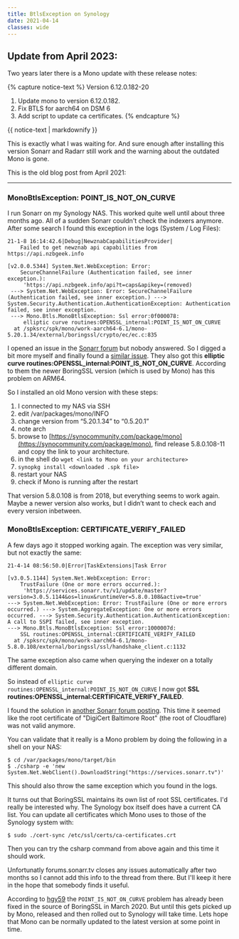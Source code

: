 ```yaml
---
title: BtlsException on Synology
date: 2021-04-14
classes: wide
---
```


## Update from April 2023:

Two years later there is a Mono update with these release notes:

{% capture notice-text %}
Version 6.12.0.182-20
1. Update mono to version 6.12.0.182.
2. Fix BTLS for aarch64 on DSM 6
3. Add script to update ca certificates.
{% endcapture %}

<div class="notice--info">
  {{ notice-text | markdownify }}
</div>

This is exactly what I was waiting for. And sure enough after installing this version Sonarr and Radarr still work and the warning about the outdated Mono is gone.

This is the old blog post from April 2021:

---

### MonoBtlsException: POINT_IS_NOT_ON_CURVE

I run Sonarr on my Synology NAS. This worked quite well until about three months ago. All of a sudden Sonarr couldn't check the indexers anymore. After some search I found this exception in the logs (System / Log Files):

~~~
21-1-8 16:14:42.6|Debug|NewznabCapabilitiesProvider|
    Failed to get newznab api capabilities from https://api.nzbgeek.info

[v2.0.0.5344] System.Net.WebException: Error: 
    SecureChannelFailure (Authentication failed, see inner exception.):
     'https://api.nzbgeek.info/api?t=caps&apikey=(removed)
 ---> System.Net.WebException: Error: SecureChannelFailure (Authentication failed, see inner exception.) ---> System.Security.Authentication.AuthenticationException: Authentication failed, see inner exception.
 ---> Mono.Btls.MonoBtlsException: Ssl error:0f000078:
     elliptic curve routines:OPENSSL_internal:POINT_IS_NOT_ON_CURVE
  at /spksrc/spk/mono/work-aarch64-6.1/mono-5.20.1.34/external/boringssl/crypto/ec/ec.c:835
~~~

I opened an issue in the [Sonarr forum](https://forums.sonarr.tv/t/webexception-error-securechannelfailure/27432) but nobody answered. So I digged a bit more myself and finally found a [similar issue](https://github.com/Jackett/Jackett/issues/9701). They also got this **elliptic curve routines:OPENSSL_internal:POINT_IS_NOT_ON_CURVE**. According to them the newer BoringSSL version (which is used by Mono) has this problem on ARM64.

So I installed an old Mono version with these steps:

1. I connected to my NAS via SSH
1. edit /var/packages/mono/INFO
1. change version from “5.20.1.34” to “0.5.20.1”
1. note arch
1. browse to [https://synocommunity.com/package/mono](https://synocommunity.com/package/mono), find release 5.8.0.108-11 and copy the link to your architecture.
1. in the shell do `wget <link to Mono on your architecture>`
1. `synopkg install <downloaded .spk file>`
1. restart your NAS
1. check if Mono is running after the restart

That version 5.8.0.108 is from 2018, but everything seems to work again. Maybe a newer version also works, but I didn’t want to check each and every version inbetween.


### MonoBtlsException: CERTIFICATE_VERIFY_FAILED

A few days ago it stopped working again. The exception was very similar, but not exactly the same:

~~~
21-4-14 08:56:50.0|Error|TaskExtensions|Task Error

[v3.0.5.1144] System.Net.WebException: Error: 
    TrustFailure (One or more errors occurred.):
     'https://services.sonarr.tv/v1/update/master?version=3.0.5.1144&os=linux&runtimeVer=5.8.0.108&active=true'
---> System.Net.WebException: Error: TrustFailure (One or more errors occurred.) ---> System.AggregateException: One or more errors occurred. ---> System.Security.Authentication.AuthenticationException: A call to SSPI failed, see inner exception. 
---> Mono.Btls.MonoBtlsException: Ssl error:1000007d:
    SSL routines:OPENSSL_internal:CERTIFICATE_VERIFY_FAILED
  at /spksrc/spk/mono/work-aarch64-6.1/mono-5.8.0.108/external/boringssl/ssl/handshake_client.c:1132
~~~

The same exception also came when querying the indexer on a totally different domain.

So instead of `elliptic curve routines:OPENSSL_internal:POINT_IS_NOT_ON_CURVE` I now got **SSL routines:OPENSSL_internal:CERTIFICATE_VERIFY_FAILED**.

I found the solution in [another Sonarr forum posting](https://forums.sonarr.tv/t/sonarr-on-synology-unable-to-connect-to-indexer-error-securechannelfailure/27572/4?u=bussibaer50). This time it seemed like the root certificate of "DigiCert Baltimore Root" (the root of Cloudflare) was not valid anymore.

You can validate that it really is a Mono problem by doing the following in a shell on your NAS:

~~~shell
$ cd /var/packages/mono/target/bin
$ ./csharp -e 'new System.Net.WebClient().DownloadString("https://services.sonarr.tv")'
~~~

This should also throw the same exception which you found in the logs.

It turns out that BoringSSL maintains its own list of root SSL certificates. I'd really be interested why. The Synology box itself does have a current CA list. 
You can update all certificates which Mono uses to those of the Synology system with:

~~~shell
$ sudo ./cert-sync /etc/ssl/certs/ca-certificates.crt
~~~

Then you can try the csharp command from above again and this time it should work.

Unfortunatly forums.sonarr.tv closes any issues automatically after two months so I cannot add this info to the thread from there. But I'll keep it here in the hope that somebody finds it useful.

According to [hgy59](https://github.com/SynoCommunity/spksrc/issues/3946#issuecomment-612418403) the `POINT_IS_NOT_ON_CURVE` problem has already been fixed in the source of BoringSSL in March 2020. But until this gets picked up by Mono, released and then rolled out to Synology will take time. Lets hope that Mono can be normally updated to the latest version at some point in time.